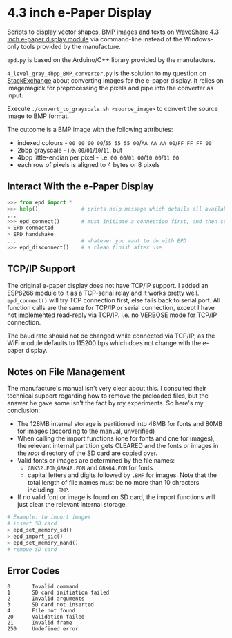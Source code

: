 # 4.3 inch e-Paper Display

Scripts to display vector shapes, BMP images and texts on [WaveShare 4.3 inch e-paper display module](http://www.waveshare.com/wiki/4.3inch_e-Paper) via command-line instead of the Windows-only tools provided by the manufacture.

`epd.py` is based on the Arduino/C++ library provided by the manufacture.

`4_level_gray_4bpp_BMP_converter.py` is the solution to my question on [StackExchange](http://stackoverflow.com/a/35834109/3349573) about converting images for the e-paper display. It relies on imagemagick for preprocessing the pixels and pipe into the converter as input.

Execute `./convert_to_grayscale.sh <source_image>` to convert the source image to BMP format. 

The outcome is a BMP image with the following attributes:
* indexed colours - `00 00 00 00`/`55 55 55 00`/`AA AA AA 00`/`FF FF FF 00`
* 2bbp grayscale - i.e. `00`/`01`/`10`/`11`, but
* 4bpp little-endian per pixel - i.e. `00 00`/`01 00`/`10 00`/`11 00`
* each row of pixels is aligned to 4 bytes or 8 pixels

## Interact With the e-Paper Display

```Python
>>> from epd import *
>>> help()              # prints help message which details all available functions
...
>>> epd_connect()       # must initiate a connection first, and then send commands to EPD
> EPD connected
> EPD handshake
...                     # whatever you want to do with EPD
>>> epd_disconnect()    # a clean finish after use
```

## TCP/IP Support

The original e-paper display does not have TCP/IP support. I added an ESP8266 module to it as a TCP-serial relay and it works pretty well. `epd_connect()` will try TCP connection first, else falls back to serial port. All function calls are the same for TCP/IP or serial connection, except I have not implemented read-reply via TCP/IP. i.e. no VERBOSE mode for TCP/IP connection.

The baud rate should not be changed while connected via TCP/IP, as the WiFi module defaults to 115200 bps which does not change with the e-paper display.

## Notes on File Management

The manufacture's manual isn't very clear about this. I consulted their technical support regarding how to remove the preloaded files, but the answer he gave some isn't the fact by my experiments. So here's my conclusion:

* The 128MB internal storage is partitioned into 48MB for fonts and 80MB for images (according to the manual, unverified)
* When calling the import functions (one for fonts and one for images), the relevant internal partition gets CLEARED and the fonts or images in the *root* directory of the SD card are copied over.
* Valid fonts or images are determined by the file names:
  * `GBK32.FON`,`GBK48.FON` and `GBK64.FON` for fonts
  * capital letters and digits followed by `.BMP` for images. Note that the total length of file names must be no more than 10 chracters including `.BMP`.
* If no valid font or image is found on SD card, the import functions will just clear the relevant internal storage.
```Python
# Example: to import images
# insert SD card
> epd_set_memory_sd()
> epd_import_pic()
> epd_set_memory_nand()
# remove SD card
```

## Error Codes

```
0       Invalid command
1       SD card initiation failed
2       Invalid arguments
3       SD card not inserted
4       File not found
20      Validation failed
21      Invalid frame
250     Undefined error
```